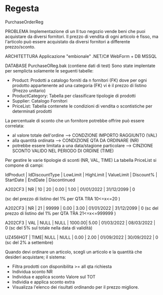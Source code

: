 # Regesta
PurchaseOrderReg


PROBLEMA
Implementazione di un Il tuo negozio vende beni che puoi acquistare da diversi fornitori. Il prezzo di vendita di ogni articolo è fisso, ma l'articolo può essere acquistato da diversi fornitori a differente prezzo/sconto.

ARCHITETTURA
Applicazione "embionale" .NET/C# WebForm + DB MSSQL 

DATABASE PurchaseOReg.bak (contiene dati di test)
Sono state implentate per semplicta solamente le seguenti tabelle:

- Product: Prodotti a catalogo forniti da n fornitori (FK) dove per ogni prodotto appartenente ad una categoria (FK) vi è il prezzo di listino (Prezzo unitario) 
- ProductCategory: Tabella per classificare tipologie di prodotti
- Supplier: Catalogo Fornitori
- PriceList: Tabella contenete le condizioni di vendita o scontistiche per determinati prodotti

La percentuale di sconto che un fornitore potrebbe offrire può essere correlata:
- al valore totale dell'ordine --> CONDZIONE IMPORTO RAGGIUNTO (VAL)
- alla quantità ordinata  --> CONDIZIONE QTA DA ORDINARE (NR)
- potrebbe essere limitata a una data/stagione particolare --> CINZIONE SCONTO VALIDO NEL PERIODO DI ORDINE (TIME)

Per gestire le varie tipologie di sconti (NR, VAL, TIME) La tabella PriceList si compone di campi:


IdProduct | IdDiscountType | LowLimit | HighLimit | ValueLimit | Discount% | StartDate |   EndDate |     Discontinued

A202CF3   | NR  |  10   |  20     |   0.00   |   1.00  |   01/01/2022 | 31/12/2099 | 0  

(sc del prezzo di listino del 1% per QTA TRA 10<=x<=20 )

A202CF3   | NR  |  21   |  99999  |  0.00    |   3.00  |   01/01/2022 | 31/12/2099 | 0 
(sc del prezzo di listino del 1% per QTA TRA 21<=x<=999999 )

A202CF3   | VAL |  NULL |  NULL   |   1000.00|   5.00  |   01/03/2022 | 08/03/2022 | 0 
(sc del 5% sul totale nella data di validità)

UZ456HGT  | TIME|  NULL |  NULL   |   0.00   |   2.00  |   01/09/2022 | 30/09/2022 | 0   
(sc del 2% a settembre)

Quando devi ordinare un articolo, scegli un articolo e la quantità che desideri acquistare; il sistema:

- Filtra prodotti con disponibilita >= all qta richiesta
- Individua sconto NR
- Individua e applica sconto Valore sul TOT
- Individia e applica sconto extra 
- Visualizza l'elenco dei risultati ordinando per il prezzo migliore.

